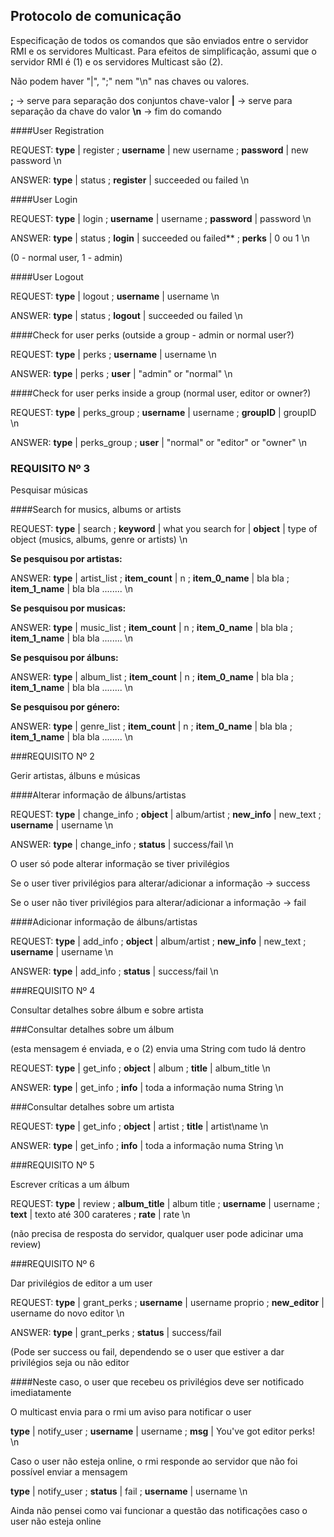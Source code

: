 ﻿## Protocolo de comunicação 

Especificação de todos os comandos que são enviados entre o servidor RMI e os servidores Multicast. Para efeitos de simplificação, assumi que o servidor RMI é (1) e os servidores Multicast são (2).

Não podem haver "|", ";" nem "\n" nas chaves ou valores.

**;** -> serve para separação dos conjuntos chave-valor
**|** -> serve para separação da chave do valor
**\n** -> fim do comando



####User Registration

REQUEST: **type** | register ; **username** | new username ; **password** | new password \n

ANSWER: **type** | status ; **register** | succeeded ou failed \n


####User Login

REQUEST: **type** | login ; **username** | username ; **password** | password \n

ANSWER: **type** | status ; **login** | succeeded ou failed** ; **perks** | 0 ou 1 \n

(0 - normal user, 1 - admin)

####User Logout

REQUEST: **type** | logout ; **username** | username \n

ANSWER: **type** | status ; **logout** | succeeded ou failed \n

####Check for user perks (outside a group - admin or normal user?)

REQUEST: **type** | perks ; **username** | username \n

ANSWER: **type** | perks ; **user** | "admin" or "normal" \n



####Check for user perks inside a group (normal user, editor or owner?)

REQUEST: **type** | perks_group ; **username** | username ; **groupID** | groupID \n

ANSWER: **type** | perks_group ; **user** | "normal" or "editor" or "owner" \n


### REQUISITO Nº 3

Pesquisar músicas

####Search for musics, albums or artists

REQUEST: **type** | search ; **keyword** | what you search for | **object** | type of object (musics, albums, genre or artists) \n

**Se pesquisou por artistas:**

ANSWER: **type** | artist\_list ; **item\_count** | n ; **item\_0\_name** | bla bla ; **item\_1\_name** | bla bla ........ \n 

**Se pesquisou por musicas:**

ANSWER: **type** | music\_list ; **item\_count** | n ; **item\_0\_name** | bla bla ; **item\_1\_name** | bla bla ........ \n 

**Se pesquisou por álbuns:**

ANSWER: **type** | album\_list ; **item\_count** | n ; **item\_0\_name** | bla bla ; **item\_1\_name** | bla bla ........ \n 

**Se pesquisou por género:**

ANSWER: **type** | genre\_list ; **item\_count** | n ; **item\_0\_name** | bla bla ; **item\_1\_name** | bla bla ........ \n 



###REQUISITO Nº 2

Gerir artistas, álbuns e músicas

####Alterar informação de álbuns/artistas

REQUEST: **type** | change\_info ; **object** | album/artist ; **new_info** | new\_text ; **username** | username \n

ANSWER: **type** | change\_info ; **status** | success/fail \n

O user só pode alterar informação se tiver privilégios

Se o user tiver privilégios para alterar/adicionar a informação -> success

Se o user não tiver privilégios para alterar/adicionar a informação -> fail

####Adicionar informação de álbuns/artistas

REQUEST: **type** | add\_info ; **object** | album/artist ; **new_info** | new\_text ; **username** | username \n

ANSWER: **type** | add\_info ; **status** | success/fail \n


###REQUISITO Nº 4

Consultar detalhes sobre álbum e sobre artista

###Consultar detalhes sobre um álbum

(esta mensagem é enviada, e o (2) envia uma String com tudo lá dentro

REQUEST: **type** | get\_info ; **object** | album ; **title** | album\_title \n

ANSWER: **type** | get\_info ; **info** | toda a informação numa String \n

###Consultar detalhes sobre um artista

REQUEST: **type** | get\_info ; **object** | artist ; **title** | artist\name \n

ANSWER: **type** | get\_info ; **info** | toda a informação numa String \n


###REQUISITO Nº 5

Escrever críticas a um álbum

REQUEST: **type** | review ; **album\_title** | album title ; **username** | username ; **text** | texto até 300 carateres ; **rate** | rate \n

(não precisa de resposta do servidor, qualquer user pode adicinar uma review)

###REQUISITO Nº 6

Dar privilégios de editor a um user

REQUEST: **type** | grant\_perks ; **username** | username proprio ; **new\_editor** | username do novo editor \n

ANSWER: **type** | grant\_perks ; **status** | success/fail

(Pode ser success ou fail, dependendo se o user que estiver a dar privilégios seja ou não editor


####Neste caso, o user que recebeu os privilégios deve ser notificado imediatamente

O multicast envia para o rmi um aviso para notificar o user

**type** | notify\_user ; **username** | username ; **msg** | You've got editor perks! \n

Caso o user não esteja online, o rmi responde ao servidor que não foi possível enviar a mensagem

**type** | notify\_user ; **status** | fail ; **username** | username \n

Ainda não pensei como vai funcionar a questão das notificações caso o user não esteja online

